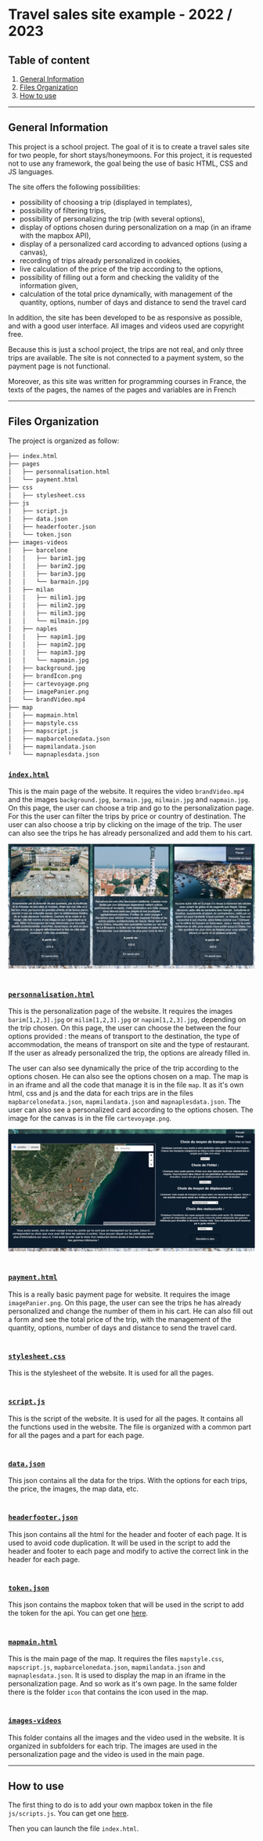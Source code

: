 # Travel sales site example - 2022 / 2023

## Table of content
1. [General Information](#general-info)
3. [Files Organization](#organization)
4. [How to use](#how-to-use)

***
<a name="general-info"></a>
## General Information

This project is a school project. The goal of it is to create a travel sales site for two people, for short stays/honeymoons. For this project, it is requested not to use any framework, the goal being the use of basic HTML, CSS and JS languages.

The site offers the following possibilities:
- possibility of choosing a trip (displayed in templates),
- possibility of filtering trips,
- possibility of personalizing the trip (with several options),
- display of options chosen during personalization on a map (in an iframe with the mapbox API),
- display of a personalized card according to advanced options (using a canvas),
- recording of trips already personalized in cookies,
- live calculation of the price of the trip according to the options,
- possibility of filling out a form and checking the validity of the information given,
- calculation of the total price dynamically, with management of the quantity, options, number of days and distance to send the travel card

In addition, the site has been developed to be as responsive as possible, and with a good user interface. All images and videos used are copyright free.

Because this is just a school project, the trips are not real, and only three trips are available. The site is not connected to a payment system, so the payment page is not functional.

Moreover, as this site was written for programming courses in France, the texts of the pages, the names of the pages and variables are in French

***
<a name="organization"></a>
## Files Organization

The project is organized as follow:
```
├── index.html
├── pages
│   ├── personnalisation.html
│   └── payment.html
├── css
│   ├── stylesheet.css
├── js
│   ├── script.js
│   ├── data.json
│   ├── headerfooter.json
│   └── token.json
├── images-videos
│   ├── barcelone
│   │   ├── barim1.jpg
│   │   ├── barim2.jpg
│   │   ├── barim3.jpg
│   │   └── barmain.jpg
│   ├── milan
│   │   ├── milim1.jpg
│   │   ├── milim2.jpg
│   │   ├── milim3.jpg
│   │   └── milmain.jpg
│   ├── naples
│   │   ├── napim1.jpg
│   │   ├── napim2.jpg
│   │   ├── napim3.jpg
│   │   └── napmain.jpg
│   ├── background.jpg
│   ├── brandIcon.png
│   ├── cartevoyage.png
│   ├── imagePanier.png
│   └── brandVideo.mp4
├── map
│   ├── mapmain.html
│   ├── mapstyle.css
│   ├── mapscript.js
│   ├── mapbarcelonedata.json
│   ├── mapmilandata.json
╵   └── mapnaplesdata.json
```

### [```index.html```](/index.html)
This is the main page of the website. It requires the video ```brandVideo.mp4``` and the images ```background.jpg```, ```barmain.jpg```, ```milmain.jpg``` and ```napmain.jpg```. On this page, the user can choose a trip and go to the personalization page. For this the user can filter the trips by price or country of destination. The user can also choose a trip by clicking on the image of the trip. The user can also see the trips he has already personalized and add them to his cart.

![Trips choice](README_img/trips_choice.png)
#

### [```personnalisation.html```](/pages/personnalisation.html)
This is the personalization page of the website. It requires the images ```barim[1,2,3].jpg``` or ```milim[1,2,3].jpg``` or ```napim[1,2,3].jpg```, depending on the trip chosen. On this page, the user can choose the between the four options provided : the means of transport to the destination, the type of accommodation, the means of transport on site and the type of restaurant. If the user as already personalized the trip, the options are already filled in.

The user can also see dynamically the price of the trip according to the options chosen. He can also see the options chosen on a map. The map is in an iframe and all the code that manage it is in the file ``map``. It as it's own html, css and js and the data for each trips are in the files ```mapbarcelonedata.json```, ```mapmilandata.json``` and ```mapnaplesdata.json```. The user can also see a personalized card according to the options chosen. The image for the canvas is in the file ```cartevoyage.png```.

![Trips personalization](README_img/trip_pers.png)
#

### [```payment.html```](/pages/payment.html)
This is a really basic payment page for website. It requires the image ```imagePanier.png```. On this page, the user can see the trips he has already personalized and change the number of them in his cart. He can also fill out a form and see the total price of the trip, with the management of the quantity, options, number of days and distance to send the travel card.
#

### [```stylesheet.css```](/css/stylesheet.css)
This is the stylesheet of the website. It is used for all the pages.
#

### [```script.js```](/js/script.js)
This is the script of the website. It is used for all the pages. It contains all the functions used in the website. The file is organized with a common part for all the pages and a part for each page.
#

### [```data.json```](/js/data.json)
This json contains all the data for the trips. With the options for each trips, the price, the images, the map data, etc.
#

### [```headerfooter.json```](/js/headerfooter.json)
This json contains all the html for the header and footer of each page. It is used to avoid code duplication. It will be used in the script to add the header and footer to each page and modify to active the correct link in the header for each page.
#

### [```token.json```](/js/token.json)
This json contains the mapbox token that will be used in the script to add the token for the api. You can get one [here](https://account.mapbox.com/).
#

### [```mapmain.html```](/map/mapmain.html)
This is the main page of the map. It requires the files ```mapstyle.css```, ```mapscript.js```, ```mapbarcelonedata.json```, ```mapmilandata.json``` and ```mapnaplesdata.json```. It is used to display the map in an iframe in the personalization page. And so work as it's own page.
In the same folder there is the folder ```icon``` that contains the icon used in the map.
#

### [```images-videos```](/images-videos)
This folder contains all the images and the video used in the website. It is organized in subfolders for each trip. The images are used in the personalization page and the video is used in the main page.

***
<a name="how-to-use"></a>
## How to use

The first thing to do is to add your own mapbox token in the file ```js/scripts.js```. You can get one [here](https://account.mapbox.com/).

Then you can launch the file ```index.html```.
